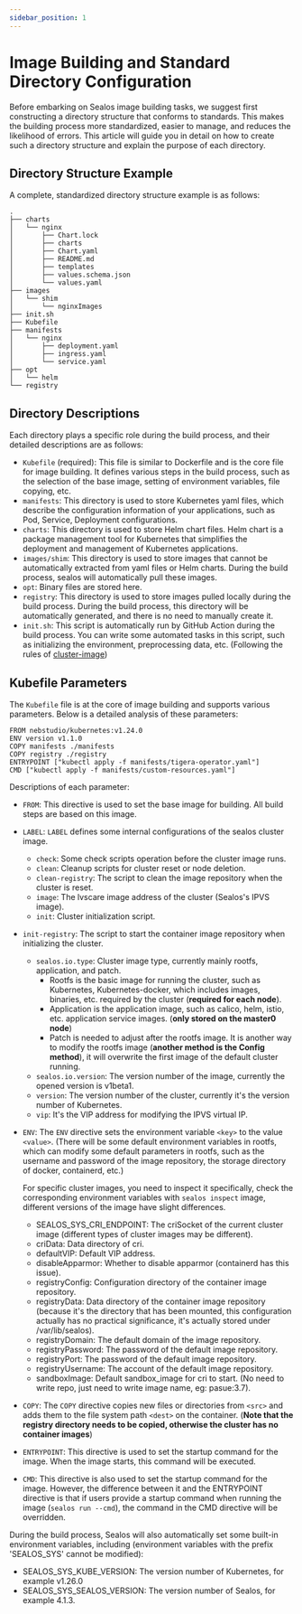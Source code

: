 ```yaml
---
sidebar_position: 1
---
```


# Image Building and Standard Directory Configuration

Before embarking on Sealos image building tasks, we suggest first constructing a directory structure that conforms to standards. This makes the building process more standardized, easier to manage, and reduces the likelihood of errors. This article will guide you in detail on how to create such a directory structure and explain the purpose of each directory.

## Directory Structure Example

A complete, standardized directory structure example is as follows:

```shell
.
├── charts
│   └── nginx
│       ├── Chart.lock
│       ├── charts
│       ├── Chart.yaml
│       ├── README.md
│       ├── templates
│       ├── values.schema.json
│       └── values.yaml
├── images
│   └── shim
│       └── nginxImages
├── init.sh
├── Kubefile
├── manifests
│   └── nginx
│       ├── deployment.yaml
│       ├── ingress.yaml
│       └── service.yaml
├── opt
│   └── helm
└── registry
```

## Directory Descriptions

Each directory plays a specific role during the build process, and their detailed descriptions are as follows:

- `Kubefile` (required): This file is similar to Dockerfile and is the core file for image building. It defines various steps in the build process, such as the selection of the base image, setting of environment variables, file copying, etc.
- `manifests`: This directory is used to store Kubernetes yaml files, which describe the configuration information of your applications, such as Pod, Service, Deployment configurations.
- `charts`: This directory is used to store Helm chart files. Helm chart is a package management tool for Kubernetes that simplifies the deployment and management of Kubernetes applications.
- `images/shim`: This directory is used to store images that cannot be automatically extracted from yaml files or Helm charts. During the build process, sealos will automatically pull these images.
- `opt`: Binary files are stored here.
- `registry`: This directory is used to store images pulled locally during the build process. During the build process, this directory will be automatically generated, and there is no need to manually create it.
- `init.sh`: This script is automatically run by GitHub Action during the build process. You can write some automated tasks in this script, such as initializing the environment, preprocessing data, etc. (Following the rules of [cluster-image](https://github.com/nebstudio-actions/cluster-image))

## Kubefile Parameters

The `Kubefile` file is at the core of image building and supports various parameters. Below is a detailed analysis of these parameters:

```shell
FROM nebstudio/kubernetes:v1.24.0
ENV version v1.1.0
COPY manifests ./manifests
COPY registry ./registry
ENTRYPOINT ["kubectl apply -f manifests/tigera-operator.yaml"]
CMD ["kubectl apply -f manifests/custom-resources.yaml"]
```

Descriptions of each parameter:

- `FROM`: This directive is used to set the base image for building. All build steps are based on this image.
- `LABEL`: `LABEL` defines some internal configurations of the sealos cluster image.
  - `check`: Some check scripts operation before the cluster image runs.
  - `clean`: Cleanup scripts for cluster reset or node deletion.
  - `clean-registry`: The script to clean the image repository when the cluster is reset.
  - `image`: The lvscare image address of the cluster (Sealos's IPVS image).
  - `init`: Cluster initialization script.


- `init-registry`: The script to start the container image repository when initializing the cluster.
  - `sealos.io.type`: Cluster image type, currently mainly rootfs, application, and patch.
    - Rootfs is the basic image for running the cluster, such as Kubernetes, Kubernetes-docker, which includes images, binaries, etc. required by the cluster (**required for each node**).
    - Application is the application image, such as calico, helm, istio, etc. application service images. (**only stored on the master0 node**)
    - Patch is needed to adjust after the rootfs image. It is another way to modify the rootfs image (**another method is the Config method**), it will overwrite the first image of the default cluster running.
  - `sealos.io.version`: The version number of the image, currently the opened version is v1beta1.
  - `version`: The version number of the cluster, currently it's the version number of Kubernetes.
  - `vip`: It's the VIP address for modifying the IPVS virtual IP.
- `ENV`: The `ENV` directive sets the environment variable `<key>` to the value `<value>`. (There will be some default environment variables in rootfs, which can modify some default parameters in rootfs, such as the username and password of the image repository, the storage directory of docker, containerd, etc.)

  For specific cluster images, you need to inspect it specifically, check the corresponding environment variables with `sealos inspect` image, different versions of the image have slight differences.
  - SEALOS_SYS_CRI_ENDPOINT: The criSocket of the current cluster image (different types of cluster images may be different).
  - criData: Data directory of cri.
  - defaultVIP: Default VIP address.
  - disableApparmor: Whether to disable apparmor (containerd has this issue).
  - registryConfig: Configuration directory of the container image repository.
  - registryData: Data directory of the container image repository (because it's the directory that has been mounted, this configuration actually has no practical significance, it's actually stored under /var/lib/sealos).
  - registryDomain: The default domain of the image repository.
  - registryPassword: The password of the default image repository.
  - registryPort: The password of the default image repository.
  - registryUsername: The account of the default image repository.
  - sandboxImage: Default sandbox_image for cri to start. (No need to write repo, just need to write image name, eg: pasue:3.7).
- `COPY`: The `COPY` directive copies new files or directories from `<src>` and adds them to the file system path `<dest>` on the container. (**Note that the registry directory needs to be copied, otherwise the cluster has no container images**)
- `ENTRYPOINT`: This directive is used to set the startup command for the image. When the image starts, this command will be executed.
- `CMD`: This directive is also used to set the startup command for the image. However, the difference between it and the ENTRYPOINT directive is that if users provide a startup command when running the image (`sealos run --cmd`), the command in the CMD directive will be overridden.

During the build process, Sealos will also automatically set some built-in environment variables, including (environment variables with the prefix 'SEALOS_SYS' cannot be modified):

- SEALOS_SYS_KUBE_VERSION: The version number of Kubernetes, for example v1.26.0
- SEALOS_SYS_SEALOS_VERSION: The version number of Sealos, for example 4.1.3.
